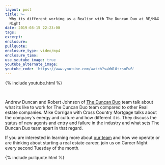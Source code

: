 ```yaml
---
layout: post
title: >-
  Why its different working as a Realtor with The Duncan Duo at RE/MAX - Career
  Night
date: 2019-08-15 22:23:00
tags:
excerpt:
enclosure:
pullquote:
enclosure_type: video/mp4
enclosure_time:
use_youtube_image: true
youtube_alternate_image:
youtube_code: 'https://www.youtube.com/watch?v=WWl0trsoFw8'
---
```


{% include youtube.html %}

&nbsp;

Andrew Duncan and Robert Johnson of [The Duncan Duo](www.TheDuncanDuo.com) team talk about what its like to work for The Duncan Duo team compared to other Real estate companies. Mike Corrigan with Cross Country Mortgage talks about the company's energy and culture and how different it is. They discuss the status of new agents and entry and failure in the industry and what sets The Duncan Duo team apart in that regard.

If you are interested in learning more about [our team](www.JoinTheDuo.com) and how we operate or are thinking about starting a real estate career, join us on Career Night every second Tuesday of the month.

{% include pullquote.html %}